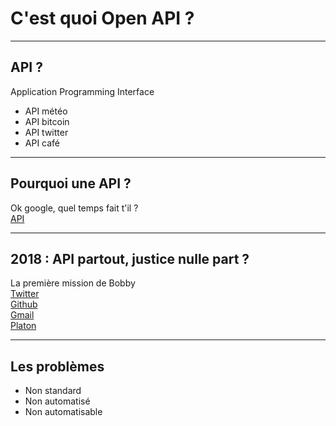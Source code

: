 # C'est quoi Open API ?
<!-- .slide: data-state="no-toc-progress" class="no-toc-progress" -->

----

## API ?
<!-- .slide: data-state="no-toc-progress" class="no-toc-progress" -->
Application Programming Interface
 * API météo
 * API bitcoin
 * API twitter
 * API café

----

## Pourquoi une API ?
<!-- .slide: data-state="no-toc-progress" class="no-toc-progress" -->
Ok google, quel temps fait t'il ?  
[API](https://samples.openweathermap.org/data/2.5/weather?q=London,uk&appid=b6907d289e10d714a6e88b30761fae22)

----

## 2018 : API partout, justice nulle part ?
<!-- .slide: data-state="no-toc-progress" class="no-toc-progress" -->
La première mission de Bobby  
[Twitter](https://developer.twitter.com/en/docs.html)<!-- .element: class="fragment" -->  
[Github](https://developer.github.com/v3/)<!-- .element: class="fragment" -->  
[Gmail](https://developers.google.com/gmail/api/guides/)<!-- .element: class="fragment" -->  
[Platon](https://zenika.cloud.tyk.io/portal/apis/5911dbf4236e390001ce17c7/documentation/)<!-- .element: class="fragment" -->

----

## Les problèmes
<!-- .slide: data-state="no-toc-progress" class="no-toc-progress" -->
* Non standard <!-- .element: class="fragment" -->
* Non automatisé <!-- .element: class="fragment" -->
* Non automatisable <!-- .element: class="fragment" -->